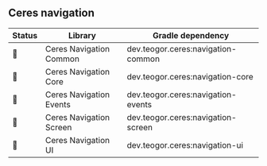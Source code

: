 ## Ceres navigation

| Status | Library | Gradle dependency |
| ------ | ------- | ----------------- |
| 🧪 | Ceres Navigation Common | dev.teogor.ceres:navigation-common |
| 🧪 | Ceres Navigation Core | dev.teogor.ceres:navigation-core |
| 🧪 | Ceres Navigation Events | dev.teogor.ceres:navigation-events |
| 🧪 | Ceres Navigation Screen | dev.teogor.ceres:navigation-screen |
| 🧪 | Ceres Navigation UI | dev.teogor.ceres:navigation-ui |

